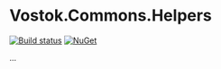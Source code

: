 # Vostok.Commons.Helpers

[![Build status](https://ci.appveyor.com/api/projects/status/github/vostok/commons.helpers?svg=true&branch=master)](https://ci.appveyor.com/project/vostok/commons.helpers/branch/master)
[![NuGet](https://img.shields.io/nuget/v/Vostok.Commons.Helpers.svg)](https://www.nuget.org/packages/Vostok.Commons.Helpers)

...
